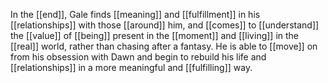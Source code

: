 In the [[end]], Gale finds [[meaning]] and [[fulfillment]] in his [[relationships]] with those [[around]] him, and [[comes]] to [[understand]] the [[value]] of [[being]] present in the [[moment]] and [[living]] in the [[real]] world, rather than chasing after a fantasy. He is able to [[move]] on from his obsession with Dawn and begin to rebuild his life and [[relationships]] in a more meaningful and [[fulfilling]] way.